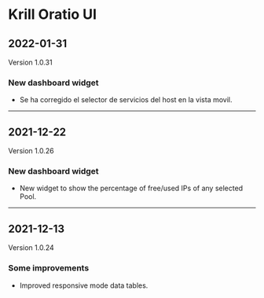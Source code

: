 # Krill Oratio UI

## 2022-01-31
Version 1.0.31

### New dashboard widget

<ul><li>Se ha corregido el selector de servicios del host en la vista movil.</li></ul>

---

## 2021-12-22
Version 1.0.26

### New dashboard widget

<ul><li>New widget to show the percentage of free/used IPs of any selected Pool.</li></ul>

---

## 2021-12-13
Version 1.0.24

### Some improvements

<ul><li>Improved responsive mode data tables.</li></ul>

